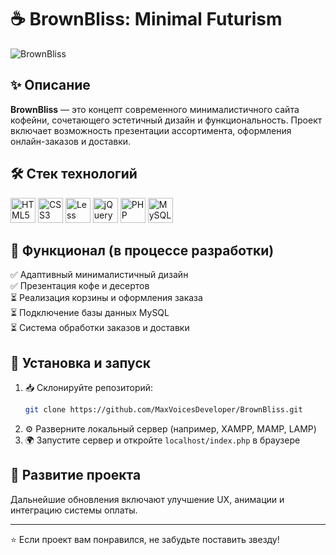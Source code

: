 # ☕ BrownBliss: Minimal Futurism

![BrownBliss](https://media2.giphy.com/media/v1.Y2lkPTc5MGI3NjExb3A1eDV6d2RweGp5dTZoMXFnb3R5YWg5bXVodTN4N2o2aDN4MGhqZiZlcD12MV9pbnRlcm5hbF9naWZfYnlfaWQmY3Q9Zw/myPdoRAlad0J2/giphy.gif)

## ✨ Описание
**BrownBliss** — это концепт современного минималистичного сайта кофейни, сочетающего эстетичный дизайн и функциональность. Проект включает возможность презентации ассортимента, оформления онлайн-заказов и доставки.

## 🛠️ Стек технологий
<p>
  <img src="https://cdn.jsdelivr.net/gh/devicons/devicon/icons/html5/html5-original.svg" alt="HTML5" width="40" height="40"/>
  <img src="https://cdn.jsdelivr.net/gh/devicons/devicon/icons/css3/css3-original.svg" alt="CSS3" width="40" height="40"/>
  <img src="https://cdn.jsdelivr.net/gh/devicons/devicon/icons/less/less-plain-wordmark.svg" alt="Less" width="40" height="40"/>
  <img src="https://cdn.jsdelivr.net/gh/devicons/devicon/icons/jquery/jquery-original.svg" alt="jQuery" width="40" height="40"/>
  <img src="https://cdn.jsdelivr.net/gh/devicons/devicon/icons/php/php-original.svg" alt="PHP" width="40" height="40"/>
  <img src="https://cdn.jsdelivr.net/gh/devicons/devicon/icons/mysql/mysql-original.svg" alt="MySQL" width="40" height="40"/>
</p>

## 🚀 Функционал (в процессе разработки)
✅ Адаптивный минималистичный дизайн  
✅ Презентация кофе и десертов  
⏳ Реализация корзины и оформления заказа  
⏳ Подключение базы данных MySQL  
⏳ Система обработки заказов и доставки  

## 🔧 Установка и запуск
1. 📥 Склонируйте репозиторий:
   ```sh
   git clone https://github.com/MaxVoicesDeveloper/BrownBliss.git
   ```
2. ⚙️ Разверните локальный сервер (например, XAMPP, MAMP, LAMP)
3. 🌍 Запустите сервер и откройте `localhost/index.php` в браузере

## 📌 Развитие проекта
Дальнейшие обновления включают улучшение UX, анимации и интеграцию системы оплаты.

---
⭐ Если проект вам понравился, не забудьте поставить звезду!
